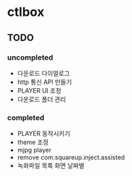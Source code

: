 # ctlbox

## TODO

### uncompleted

- 다운로드 다이얼로그
- http 통신 API 만들기
- PLAYER UI 조정
- 다운로드 폴더 관리

### completed

- PLAYER 동작시키기
- theme 조정
- mjpg player
- remove com.squareup.inject.assisted
- 녹화파일 목록 화면 날짜별